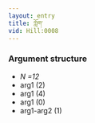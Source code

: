 ```yaml
---
layout: entry
title: ཀློག་
vid: Hill:0008
---
```

### Argument structure
* _N =12_
* arg1 (2)
* arg1 (4)
* arg1 (0)
* arg1-arg2 (1)
